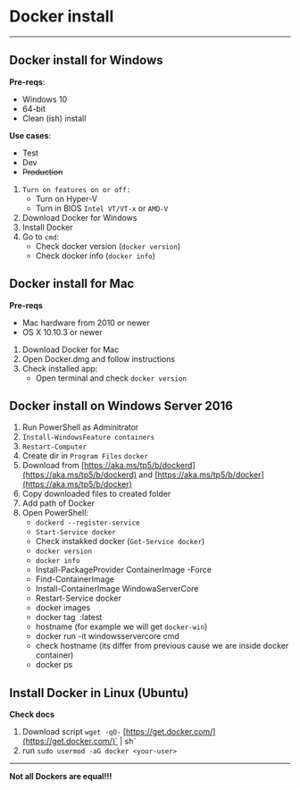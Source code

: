 # Docker install
___

## Docker install for Windows

**Pre-reqs**:

- Windows 10
- 64-bit
- Clean (ish) install


**Use cases**:

- Test
- Dev
- ~~Production~~

1. `Turn on features on or off:`
	- Turn on Hyper-V
	- Turn in BIOS `Intel VT/VT-x` or `AMD-V`
1. Download Docker for Windows
1. Install Docker
1. Go to `cmd`:
	- Check docker version (`docker version`)
	- Check docker info (`docker info`)

## Docker install for Mac

**Pre-reqs**

- Mac hardware from 2010 or newer
- OS X 10.10.3 or newer

1. Download Docker for Mac
1. Open Docker.dmg and follow instructions
1. Check installed app:
	- Open terminal and check `docker version`

## Docker install on Windows Server 2016

1. Run PowerShell as Adminitrator
1. `Install-WindowsFeature containers`
1. `Restart-Computer`
1. Create dir in `Program Files` `docker`
1. Download from [https://aka.ms/tp5/b/dockerd](https://aka.ms/tp5/b/dockerd) and [https://aka.ms/tp5/b/docker](https://aka.ms/tp5/b/docker)
1. Copy downloaded files to created folder
1. Add path of Docker
1. Open PowerShell:
	- `dockerd --register-service`
	- `Start-Service docker`
	- Check instakked docker (`Get-Service docker`)
	- `docker version`
	- `docker info`
	- Install-PackageProvider ContainerImage -Force
	- Find-ContainerImage
	- Install-ContainerImage WindowaServerCore
	- Restart-Service docker
	- docker images
	- docker tag <image ID> <name>:latest
	- hostname (for example we will get `docker-win`)
	- docker run -it windowsservercore cmd
	- check hostname (its differ from previous cause we are inside docker container)
	- docker ps

## Install Docker in Linux (Ubuntu)

**Check docs**

1. Download script `wget -qO-` [https://get.docker.com/](https://get.docker.com/)` | sh`
1. run `sudo usermod -aG docker <your-user>`

___

**Not all Dockers are equal!!!**

